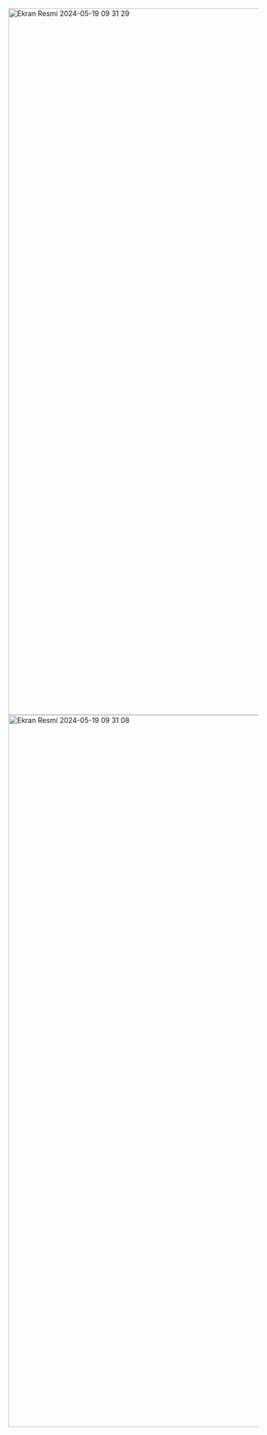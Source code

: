 <img width="1420" alt="Ekran Resmi 2024-05-19 09 31 29" src="https://github.com/tugberksavas/Patika---Frontend/assets/111705123/2b950368-0e70-49c3-bba8-f76c51d82ce1">
<img width="1431" alt="Ekran Resmi 2024-05-19 09 31 08" src="https://github.com/tugberksavas/Patika---Frontend/assets/111705123/14b2940f-4831-4633-9a87-1ac37f4d705f">
